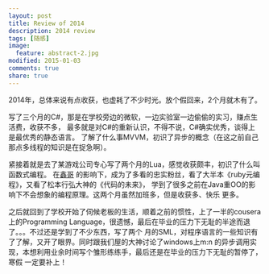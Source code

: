 ```yaml
---
layout: post
title: Review of 2014
description: 2014 review
tags: [随感]
image: 
  feature: abstract-2.jpg
modified: 2015-01-03
comments: true
share: true
---
```


2014年，总体来说有点收获，也虚耗了不少时光。放个假回来，2个月就木有了。

写了三个月的C#，那是在学校旁边的微软，一边实验室一边偷偷的实习，赚点生活费，收获不多，
最多就是对C#的重新认识，不得不说，C#确实优秀，谈得上是最优秀的静态语言。
了解了什么事MVVM，初识了异步的概念（在这之前自己那点多线程的知识是在捉急啊）。

紧接着就是去了某游戏公司专心写了两个月的Lua，感觉收获颇丰，初识了什么叫函数式编程。
在[鑫哥](http://akirayu101.github.io/)
的影响下，成为了多看的忠实粉丝，看了大半本《ruby元编程》，又看了松本行弘大神的《代码的未来》，
学到了很多之前在Java重OO的影响下不会想象的编程原理。这两个月虽然加班多，但是收获多、快乐
更多。

之后就回到了学校开始了伺候老板的生活，顺着之前的惯性，上了一半的cousera上的Programming 
Language，很遗憾，最后在毕业的压力下无耻的半途而退了。。。不过还是学到了不少东西，写了两个
月的SML，对程序语言的一些知识有了了解，又开了眼界。同时跟我们屋的大神讨论了windows上m:n
的异步调用实现，本想利用业余时间写个雏形练练手，最后还是在毕业的压力下无耻的暂停了，寒假
一定要补上！
